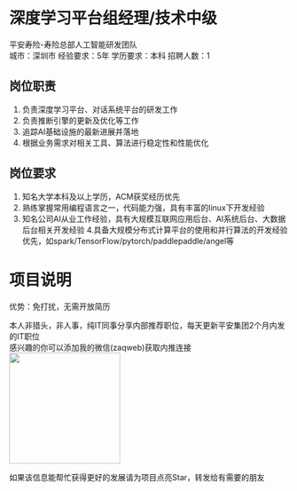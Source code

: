 # 深度学习平台组经理/技术中级
平安寿险-寿险总部人工智能研发团队  
城市：深圳市 经验要求：5年 学历要求：本科  招聘人数：1

## 岗位职责
1. 负责深度学习平台、对话系统平台的研发工作
 2. 负责推断引擎的更新及优化等工作
 3. 追踪AI基础设施的最新进展并落地
 4. 根据业务需求对相关工具、算法进行稳定性和性能优化

## 岗位要求
1. 知名大学本科及以上学历，ACM获奖经历优先
 2. 熟练掌握常用编程语言之一，代码能力强，具有丰富的linux下开发经验
 3. 知名公司AI从业工作经验，具有大规模互联网应用后台、AI系统后台、大数据后台相关开发经验
 4.具备大规模分布式计算平台的使用和并行算法的开发经验优先，如spark/TensorFlow/pytorch/paddlepaddle/angel等

# 项目说明

优势：免打扰，无需开放简历

本人非猎头，非人事，纯IT同事分享内部推荐职位，每天更新平安集团2个月内发的IT职位  
感兴趣的你可以添加我的微信(zaqweb)获取内推连接  
<img src="https://github.com/zaqweb/PA-IT-JOBS/blob/master/WechatICode.jpeg"  height="200" width="200">

如果该信息能帮忙获得更好的发展请为项目点亮Star，转发给有需要的朋友




